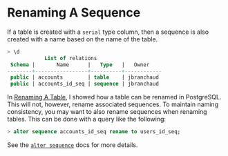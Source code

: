 # Renaming A Sequence

If a table is created with a `serial` type column, then a sequence is also
created with a name based on the name of the table.

```sql
> \d
            List of relations
 Schema |       Name      |   Type   |   Owner
--------+-----------------+----------+------------
 public | accounts        | table    | jbranchaud
 public | accounts_id_seq | sequence | jbranchaud
```

In [Renaming A Table](renaming-a-table.md), I showed how a table can be
renamed in PostgreSQL. This will not, however, rename associated sequences.
To maintain naming consistency, you may want to also rename sequences when
renaming tables. This can be done with a query like the following:

```sql
> alter sequence accounts_id_seq rename to users_id_seq;
```

See the [`alter
sequence`](http://www.postgresql.org/docs/current/static/sql-altersequence.html)
docs for more details.
